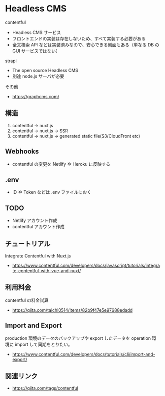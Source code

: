 # Headless CMS

contentful

- Headless CMS サービス
- フロントエンドの実装は存在しないため、すべて実装する必要がある
- 全文検索 API などは実装済みなので、安心できる側面もある（単なる DB の GUI サービスではない）

strapi

- The open source Headless CMS
- 別途 node.js サーバが必要

その他

- <https://graphcms.com/>

## 構造

1. contentful -> nuxt.js
1. contentful -> nuxt.js -> SSR
1. contentful -> nuxt.js -> generated static file(S3/CloudFront etc)

## Webhooks

- contentful の変更を Netlify や Heroku に反映する

## .env

- ID や Token などは .env ファイルにおく

## TODO

- Netlify アカウント作成
- contentful アカウント作成

## チュートリアル

Integrate Contentful with Nuxt.js

- <https://www.contentful.com/developers/docs/javascript/tutorials/integrate-contentful-with-vue-and-nuxt/>

## 利用料金

contentful の料金試算

- <https://qiita.com/taichi0514/items/82b9f47e5e97688edadd>

## Import and Export

production 環境のデータのバックアップや export したデータを operation 環境に import して同期をとりたい。

- <https://www.contentful.com/developers/docs/tutorials/cli/import-and-export/>

## 関連リンク

- <https://qiita.com/tags/contentful>
